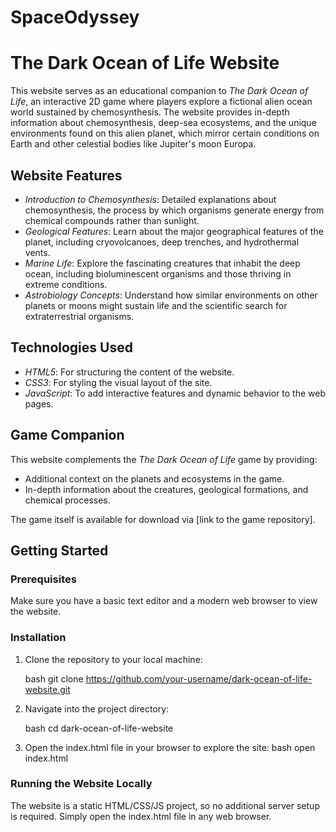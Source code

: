 # SpaceOdyssey
# The Dark Ocean of Life Website

This website serves as an educational companion to *The Dark Ocean of Life*, an interactive 2D game where players explore a fictional alien ocean world sustained by chemosynthesis. The website provides in-depth information about chemosynthesis, deep-sea ecosystems, and the unique environments found on this alien planet, which mirror certain conditions on Earth and other celestial bodies like Jupiter's moon Europa.

## Website Features

- *Introduction to Chemosynthesis*: Detailed explanations about chemosynthesis, the process by which organisms generate energy from chemical compounds rather than sunlight.
- *Geological Features*: Learn about the major geographical features of the planet, including cryovolcanoes, deep trenches, and hydrothermal vents.
- *Marine Life*: Explore the fascinating creatures that inhabit the deep ocean, including bioluminescent organisms and those thriving in extreme conditions.
- *Astrobiology Concepts*: Understand how similar environments on other planets or moons might sustain life and the scientific search for extraterrestrial organisms.
  
## Technologies Used

- *HTML5*: For structuring the content of the website.
- *CSS3*: For styling the visual layout of the site.
- *JavaScript*: To add interactive features and dynamic behavior to the web pages.
  
## Game Companion

This website complements the *The Dark Ocean of Life* game by providing:
- Additional context on the planets and ecosystems in the game.
- In-depth information about the creatures, geological formations, and chemical processes.
  
  
The game itself is available for download via [link to the game repository].

## Getting Started

### Prerequisites

Make sure you have a basic text editor and a modern web browser to view the website.

### Installation

1. Clone the repository to your local machine:

   bash
   git clone https://github.com/your-username/dark-ocean-of-life-website.git
   

2. Navigate into the project directory:

   bash
   cd dark-ocean-of-life-website
   

3. Open the index.html file in your browser to explore the site:
 bash
   open index.html
   

### Running the Website Locally

The website is a static HTML/CSS/JS project, so no additional server setup is required. Simply open the index.html file in any web browser.

